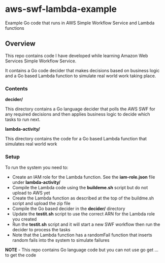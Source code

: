 # aws-swf-lambda-example
Example Go code that runs in AWS Simple Workflow Service and Lambda functions


## Overview

This repo contains code I have developed while learning Amazon Web Services Simple Workflow Service. 

It contains a Go code decider that makes decisions based on business logic and a Go based Lambda function to simulate real world work taking place.

### Contents

**decider/**

This directory contains a Go language decider that polls the AWS SWF for any required decisions and then applies business logic to decide which tasks to run next.

**lambda-activity/**

This directory contains the code for a Go based Lambda function that simulates real world work


### Setup

To run the system you need to:
- Create an IAM role for the Lambda function. See the **iam-role.json** file under **lambda-activity/**
- Compile the Lambda code using the **buildeme.sh** script but do not upload to AWS yet
- Create the Lambda function as described at the top of the buildme.sh script and upload the zip file
- Compile the Go based decider in the **decider/** directory
- Update the **testit.sh** script to use the correct ARN for the Lambda role you created
- Run the **testit.sh** script and it will start a new SWF workflow then run the decider to process the tasks
- Note that the Lambda function has a randomFail function that inserts random fails into the system to simulate failures

**NOTE** - This repo contains Go language code but you can not use go get ... to get the code



